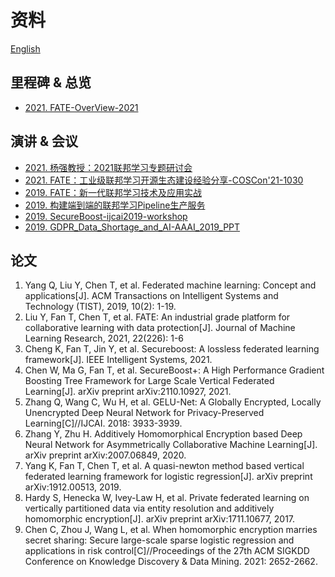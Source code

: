 # 资料

[English](./README.md)


## 里程碑 & 总览

- [2021. FATE-OverView-2021](FATE-OverView-2021.pdf)

## 演讲 & 会议
- [2021. 杨强教授：2021联邦学习专题研讨会](杨强教授：2021联邦学习专题研讨会.pdf)
- [2021. FATE：工业级联邦学习开源生态建设经验分享-COSCon'21-1030](FATE：工业级联邦学习开源生态建设经验分享-COSCon'21-1030.pdf)
- [2019. FATE：新一代联邦学习技术及应用实战](FATE：新一代联邦学习技术及应用实战2019.pdf)
- [2019. 构建端到端的联邦学习Pipeline生产服务](构建端到端的联邦学习Pipeline生产服务2019.pdf)
- [2019. SecureBoost-ijcai2019-workshop](SecureBoost-ijcai2019-workshop.pdf)
- [2019. GDPR_Data_Shortage_and_AI-AAAI_2019_PPT](GDPR_Data_Shortage_and_AI-AAAI_2019_PPT.pdf)

## 论文
1. Yang Q, Liu Y, Chen T, et al. Federated machine learning: Concept and applications[J]. ACM Transactions on Intelligent Systems and Technology (TIST), 2019, 10(2): 1-19.
2. Liu Y, Fan T, Chen T, et al. FATE: An industrial grade platform for collaborative learning with data protection[J]. Journal of Machine Learning Research, 2021, 22(226): 1-6
3. Cheng K, Fan T, Jin Y, et al. Secureboost: A lossless federated learning framework[J]. IEEE Intelligent Systems, 2021.
4. Chen W, Ma G, Fan T, et al. SecureBoost+: A High Performance Gradient Boosting Tree Framework for Large Scale Vertical Federated Learning[J]. arXiv preprint arXiv:2110.10927, 2021.
5. Zhang Q, Wang C, Wu H, et al. GELU-Net: A Globally Encrypted, Locally Unencrypted Deep Neural Network for Privacy-Preserved Learning[C]//IJCAI. 2018: 3933-3939.
6. Zhang Y, Zhu H. Additively Homomorphical Encryption based Deep Neural Network for Asymmetrically Collaborative Machine Learning[J]. arXiv preprint arXiv:2007.06849, 2020.
7. Yang K, Fan T, Chen T, et al. A quasi-newton method based vertical federated learning framework for logistic regression[J]. arXiv preprint arXiv:1912.00513, 2019.
8. Hardy S, Henecka W, Ivey-Law H, et al. Private federated learning on vertically partitioned data via entity resolution and additively homomorphic encryption[J]. arXiv preprint arXiv:1711.10677, 2017.
9. Chen C, Zhou J, Wang L, et al. When homomorphic encryption marries secret sharing: Secure large-scale sparse logistic regression and applications in risk control[C]//Proceedings of the 27th ACM SIGKDD Conference on Knowledge Discovery & Data Mining. 2021: 2652-2662.






